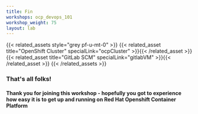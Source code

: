 ```yaml
---
title: Fin
workshops: ocp_devops_101
workshop_weight: 75
layout: lab
---
```


{{< related_assets style="grey pf-u-mt-0" >}}
  {{< related_asset title="OpenShift Cluster" specialLink="ocpCluster" >}}{{< /related_asset >}}
  {{< related_asset title="GitLab SCM" specialLink="gitlabVM" >}}{{< /related_asset >}}
{{< /related_assets >}}

### That's all folks!

#### Thank you for joining this workshop - hopefully you got to experience how easy it is to get up and running on Red Hat Openshift Container Platform